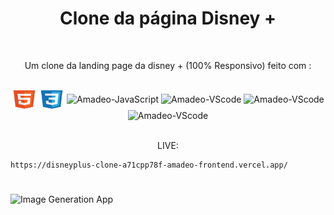 
<h1 align="center">Clone da página Disney +</h1>


</br>
<p align="center">Um clone da landing page da disney + (100% Responsivo) feito com :</p>

</br>
 <div style="display: inline_block" align="center">
     <img align="center" alt="Amadeo-HTML" height="30" width="40" src="https://raw.githubusercontent.com/devicons/devicon/master/icons/html5/html5-original.svg">
     <img align="center" alt="Amadeo-CSS" height="30" width="40" src="https://raw.githubusercontent.com/devicons/devicon/master/icons/css3/css3-original.svg">
     <img align="center" alt="Amadeo-JavaScript" height="30" width="40" src="https://github.com/Amadeo-Frontend/devicon/blob/master/icons/javascript/javascript-original.svg">
     <img align="center" alt="Amadeo-VScode" height="30" widith="40" src="https://github.com/Amadeo-Frontend/devicon/blob/master/icons/nodejs/nodejs-original.svg">
     <img align="center" alt="Amadeo-VScode" height="30" widith="40" src="https://github.com/Amadeo-Frontend/devicon/blob/master/icons/sass/sass-original.svg">
     <img align="center" alt="Amadeo-VScode" height="30" widith="40" src="https://github.com/Amadeo-Frontend/devicon/blob/master/icons/gulp/gulp-plain.svg">
  </div>
  </br>
<p align="center">LIVE:</p>

```
https://disneyplus-clone-a71cpp78f-amadeo-frontend.vercel.app/
```  
#

![Image Generation App](https://github.com/Amadeo-Frontend/images_sites/blob/main/screencapture-disneyplus-clone-a71cpp78f-amadeo-frontend-vercel-app-2023-03-18-10_16_09.png)

